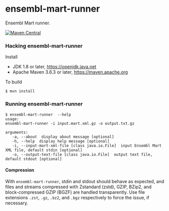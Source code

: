 # ensembl-mart-runner
Ensembl Mart runner.

[![Maven Central](https://img.shields.io/maven-central/v/com.github.heuermh.ensemblmartrunner/ensembl-mart-runner.svg?maxAge=600)](http://search.maven.org/#search%7Cga%7C1%7Ccom.github.heuermh.ensemblmartrunner)

### Hacking ensembl-mart-runner

Install

 * JDK 1.8 or later, https://openjdk.java.net
 * Apache Maven 3.6.3 or later, https://maven.apache.org

To build

    $ mvn install


### Running ensembl-mart-runner

```
$ ensembl-mart-runner  --help
usage:
ensembl-mart-runner -i input.mart.xml.gz -o output.txt.gz

arguments:
   -a, --about  display about message [optional]
   -h, --help  display help message [optional]
   -i, --input-mart-xml-file [class java.io.File]  input Ensembl Mart XML file, default stdin [optional]
   -o, --output-text-file [class java.io.File]  output text file, default stdout [optional]
```

#### Compression

With `ensembl-mart-runner`, stdin and stdout should behave as expected, and files and streams
compressed with Zstandard (zstd), GZIP, BZip2, and block-compressed GZIP (BGZF) are handled
transparently. Use file extensions `.zst`, `.gz`, `.bz2`, and `.bgz` respectively to force the
issue, if necessary.
